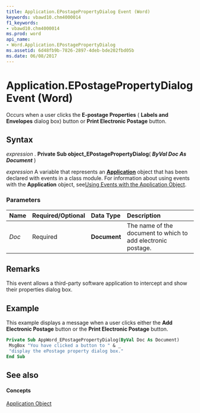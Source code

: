 ```yaml
---
title: Application.EPostagePropertyDialog Event (Word)
keywords: vbawd10.chm4000014
f1_keywords:
- vbawd10.chm4000014
ms.prod: word
api_name:
- Word.Application.EPostagePropertyDialog
ms.assetid: 6d48fb9b-7826-2897-4deb-bde202fbd05b
ms.date: 06/08/2017
---
```



# Application.EPostagePropertyDialog Event (Word)

Occurs when a user clicks the  **E-postage Properties** ( **Labels and Envelopes** dialog box) button or **Print Electronic Postage** button.


## Syntax

 _expression_ . **Private Sub object_EPostagePropertyDialog**( **_ByVal Doc As Document_** )

 _expression_ A variable that represents an **[Application](application-object-word.md)** object that has been declared with events in a class module. For information about using events with the **Application** object, see[Using Events with the Application Object](http://msdn.microsoft.com/library/784c4c61-7e47-3dbf-46f6-da655f786ca1%28Office.15%29.aspx).


### Parameters



|**Name**|**Required/Optional**|**Data Type**|**Description**|
|:-----|:-----|:-----|:-----|
| _Doc_|Required| **Document**|The name of the document to which to add electronic postage.|

## Remarks

This event allows a third-party software application to intercept and show their properties dialog box.


## Example

This example displays a message when a user clicks either the  **Add Electronic Postage** button or the **Print Electronic Postage** button.


```vb
Private Sub AppWord_EPostagePropertyDialog(ByVal Doc As Document) 
 MsgBox "You have clicked a button to " & _ 
 "display the ePostage property dialog box." 
End Sub
```


## See also


#### Concepts


[Application Object](application-object-word.md)

